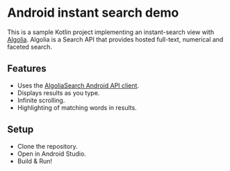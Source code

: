 # Android instant search demo

This is a sample Kotlin project implementing an instant-search view with [Algolia](https://www.algolia.com/).
Algolia is a Search API that provides hosted full-text, numerical and faceted search.


## Features

- Uses the [AlgoliaSearch Android API client](https://github.com/algolia/algoliasearch-client-android).
- Displays results as you type.
- Infinite scrolling.
- Highlighting of matching words in results. 


## Setup

* Clone the repository.
* Open in Android Studio.
* Build & Run!
